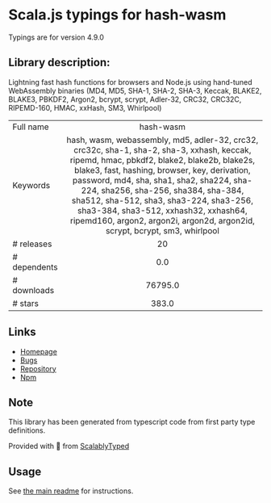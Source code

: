 
# Scala.js typings for hash-wasm

Typings are for version 4.9.0

## Library description:
Lightning fast hash functions for browsers and Node.js using hand-tuned WebAssembly binaries (MD4, MD5, SHA-1, SHA-2, SHA-3, Keccak, BLAKE2, BLAKE3, PBKDF2, Argon2, bcrypt, scrypt, Adler-32, CRC32, CRC32C, RIPEMD-160, HMAC, xxHash, SM3, Whirlpool)

|                    |                 |
| ------------------ | :-------------: |
| Full name          | hash-wasm |
| Keywords           | hash, wasm, webassembly, md5, adler-32, crc32, crc32c, sha-1, sha-2, sha-3, xxhash, keccak, ripemd, hmac, pbkdf2, blake2, blake2b, blake2s, blake3, fast, hashing, browser, key, derivation, password, md4, sha, sha1, sha2, sha224, sha-224, sha256, sha-256, sha384, sha-384, sha512, sha-512, sha3, sha3-224, sha3-256, sha3-384, sha3-512, xxhash32, xxhash64, ripemd160, argon2, argon2i, argon2d, argon2id, scrypt, bcrypt, sm3, whirlpool |
| # releases         | 20 |
| # dependents       | 0.0 |
| # downloads        | 76795.0 |
| # stars            | 383.0 |

## Links
- [Homepage](https://github.com/Daninet/hash-wasm#readme)
- [Bugs](https://github.com/Daninet/hash-wasm/issues)
- [Repository](https://github.com/Daninet/hash-wasm)
- [Npm](https://www.npmjs.com/package/hash-wasm)
    


## Note
This library has been generated from typescript code from first party type definitions.

Provided with :purple_heart: from [ScalablyTyped](https://github.com/oyvindberg/ScalablyTyped)

## Usage
See [the main readme](../../readme.md) for instructions.


